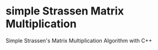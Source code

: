 # simple Strassen Matrix Multiplication
 Simple Strassen's Matrix Multiplication Algorithm with C++
